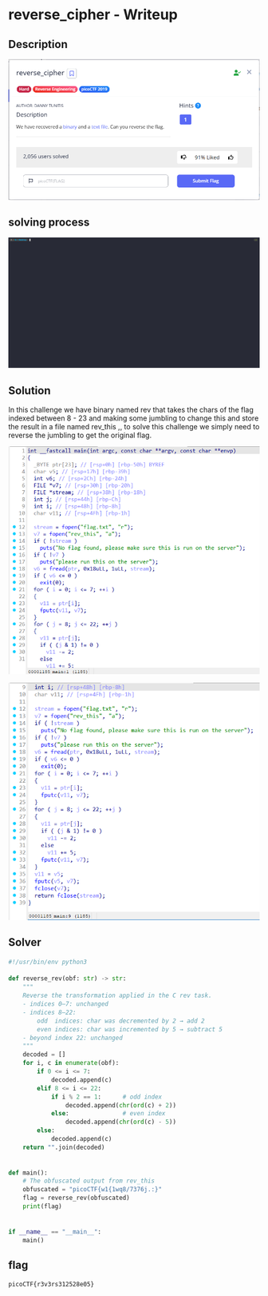 # reverse_cipher - Writeup

## Description

![Alt text](img/1.png)

## solving process

![Alt text](gif/reverse_cipher.gif)

## Solution

In this challenge we have binary named rev that takes the chars of the flag indexed between 8 - 23 and making some jumbling to change this and store the result in a file named rev_this ,, to solve this challenge we simply need to reverse the jumbling to get the original flag.

![Alt text](img/2.png)

![Alt text](img/3.png)

## Solver

```python
#!/usr/bin/env python3

def reverse_rev(obf: str) -> str:
    """
    Reverse the transformation applied in the C rev task.
    - indices 0–7: unchanged
    - indices 8–22:
        odd  indices: char was decremented by 2 → add 2
        even indices: char was incremented by 5 → subtract 5
    - beyond index 22: unchanged
    """
    decoded = []
    for i, c in enumerate(obf):
        if 0 <= i <= 7:
            decoded.append(c)
        elif 8 <= i <= 22:
            if i % 2 == 1:      # odd index
                decoded.append(chr(ord(c) + 2))
            else:               # even index
                decoded.append(chr(ord(c) - 5))
        else:
            decoded.append(c)
    return "".join(decoded)


def main():
    # The obfuscated output from rev_this
    obfuscated = "picoCTF{w1{1wq8/7376j.:}"
    flag = reverse_rev(obfuscated)
    print(flag)


if __name__ == "__main__":
    main()

```

## flag

```
picoCTF{r3v3rs312528e05}
```
